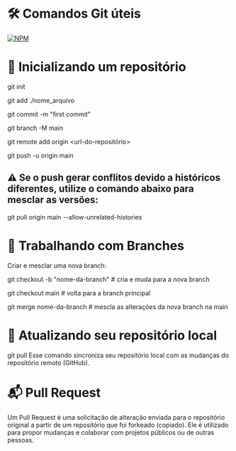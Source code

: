 # 🛠️ Comandos Git úteis
[![NPM](https://img.shields.io/npm/l/react)](https://github.com/Samyr-Dev/dslist/blob/main/LICENSE)

# 🚀 Inicializando um repositório

git init

git add ./nome_arquivo

git commit -m "first commit"

git branch -M main

git remote add origin <url-do-repositório>

git push -u origin main

## ⚠️ Se o push gerar conflitos devido a históricos diferentes, utilize o comando abaixo para mesclar as versões:

git pull origin main --allow-unrelated-histories

# 🌿 Trabalhando com Branches
Criar e mesclar uma nova branch:

git checkout -b "nome-da-branch"  # cria e muda para a nova branch

git checkout main                 # volta para a branch principal

git merge nome-da-branch          # mescla as alterações da nova branch na main


# 🔄 Atualizando seu repositório local

git pull
Esse comando sincroniza seu repositório local com as mudanças do repositório remoto (GitHub).

# 📬 Pull Request
Um Pull Request é uma solicitação de alteração enviada para o repositório original a partir de um repositório que foi forkeado (copiado). Ele é utilizado para propor mudanças e colaborar com projetos públicos ou de outras pessoas.
